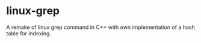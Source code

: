 # linux-grep
A remake of linux grep command in C++ with own implementation of a hash table for indexing.
